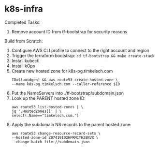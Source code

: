 # k8s-infra


Completed Tasks:
1. Remove account ID from tf-bootstrap for security reasons


Build from Scratch:
1. Configure AWS CLI profile to connect to the right account and region
1. Trigger the terraform bootstrap:
    ```cd tf-bootstrap && make create-stack```
1. Install kubectl
1. Install kOps
1. Create new hosted zone for k8s-pg.timkelsch.com
    ```
    ID=$(uuidgen) && aws route53 create-hosted-zone \
    --name k8s-pg.timkelsch.com --caller-reference $ID
    ```
1. Put the NameServers into ./tf-bootstrap/subdomain.json
1. Look up the PARENT hosted zone ID:
    ```
    aws route53 list-hosted-zones | \
    jq '.HostedZones[]' | \
    select(.Name=="timkelsch.com.")
    ```
1. Apply the subdomain NS records to the parent hosted zone:
    ```
    aws route53 change-resource-record-sets \
    --hosted-zone-id Z07419102HFRMCTH28NVX \
    --change-batch file://subdomain.json
    ```
